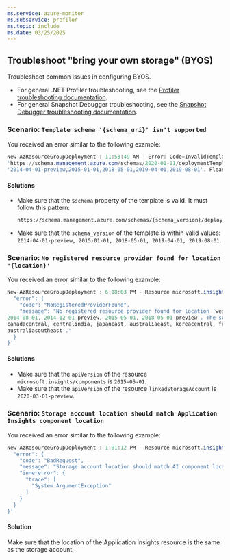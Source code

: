 ```yaml
---
ms.service: azure-monitor
ms.subservice: profiler
ms.topic: include
ms.date: 03/25/2025
---
```


## Troubleshoot "bring your own storage" (BYOS)

Troubleshoot common issues in configuring BYOS. 

- For general .NET Profiler troubleshooting, see the [Profiler troubleshooting documentation](profiler-troubleshooting.md).
- For general Snapshot Debugger troubleshooting, see the [Snapshot Debugger troubleshooting documentation](/troubleshoot/azure/azure-monitor/app-insights/snapshot-debugger-troubleshoot).

### Scenario: `Template schema '{schema_uri}' isn't supported`

You received an error similar to the following example:

```powershell
New-AzResourceGroupDeployment : 11:53:49 AM - Error: Code=InvalidTemplate; Message=Deployment template validation failed: 'Template schema
'https://schema.management.azure.com/schemas/2020-01-01/deploymentTemplate.json#' is not supported. Supported versions are
'2014-04-01-preview,2015-01-01,2018-05-01,2019-04-01,2019-08-01'. Please see https://aka.ms/arm-template for usage details.'.
```

#### Solutions

- Make sure that the `$schema` property of the template is valid. It must follow this pattern:
  ```
  https://schema.management.azure.com/schemas/{schema_version}/deploymentTemplate.json#
  ```

- Make sure that the `schema_version` of the template is within valid values: `2014-04-01-preview, 2015-01-01, 2018-05-01, 2019-04-01, 2019-08-01`.
    
### Scenario: `No registered resource provider found for location '{location}'`

You received an error similar to the following example:

```powershell
New-AzResourceGroupDeployment : 6:18:03 PM - Resource microsoft.insights/components 'byos-test-westus2-ai' failed with message '{
  "error": {
    "code": "NoRegisteredProviderFound",
    "message": "No registered resource provider found for location 'westus2' and API version '2020-03-01-preview' for type 'components'. The supported api-versions are '2014-04-01,
2014-08-01, 2014-12-01-preview, 2015-05-01, 2018-05-01-preview'. The supported locations are ', eastus, southcentralus, northeurope, westeurope, southeastasia, westus2, uksouth,
canadacentral, centralindia, japaneast, australiaeast, koreacentral, francecentral, centralus, eastus2, eastasia, westus, southafricanorth, northcentralus, brazilsouth, switzerlandnorth,
australiasoutheast'."
  }
}'
```

#### Solutions

- Make sure that the `apiVersion` of the resource `microsoft.insights/components` is `2015-05-01`.
- Make sure that the `apiVersion` of the resource `linkedStorageAccount` is `2020-03-01-preview`.
    
### Scenario: `Storage account location should match Application Insights component location`

You received an error similar to the following example:

```powershell
New-AzResourceGroupDeployment : 1:01:12 PM - Resource microsoft.insights/components/linkedStorageAccounts 'byos-test-centralus-ai/serviceprofiler' failed with message '{
  "error": {
    "code": "BadRequest",
    "message": "Storage account location should match AI component location",
    "innererror": {
      "trace": [
        "System.ArgumentException"
      ]
    }
  }
}'
```

#### Solution

Make sure that the location of the Application Insights resource is the same as the storage account.
